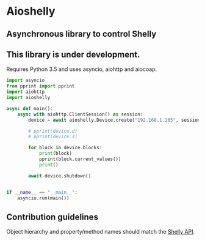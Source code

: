 # Aioshelly

## Asynchronous library to control Shelly

## This library is under development.

Requires Python 3.5 and uses asyncio, aiohttp and aiocoap.

```python
import asyncio
from pprint import pprint
import aiohttp
import aioshelly

async def main():
    async with aiohttp.ClientSession() as session:
        device = await aioshelly.Device.create("192.168.1.165", session)

        # pprint(device.d)
        # pprint(device.s)

        for block in device.blocks:
            print(block)
            pprint(block.current_values())
            print()

        await device.shutdown()


if __name__ == "__main__":
    asyncio.run(main())
```

## Contribution guidelines

Object hierarchy and property/method names should match the [Shelly API](https://shelly-api-docs.shelly.cloud/).
